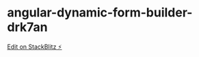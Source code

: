 # angular-dynamic-form-builder-drk7an

[Edit on StackBlitz ⚡️](https://stackblitz.com/edit/angular-dynamic-form-builder-drk7an)